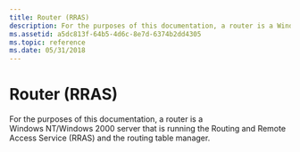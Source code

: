 ```yaml
---
title: Router (RRAS)
description: For the purposes of this documentation, a router is a Windows \ 160;NT/Windows \ 160;2000 server that is running the Routing and Remote Access Service (RRAS) and the routing table manager.
ms.assetid: a5dc813f-64b5-4d6c-8e7d-6374b2dd4305
ms.topic: reference
ms.date: 05/31/2018
---
```


# Router (RRAS)

For the purposes of this documentation, a router is a Windows NT/Windows 2000 server that is running the Routing and Remote Access Service (RRAS) and the routing table manager.
